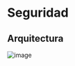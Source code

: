# Seguridad

## Arquitectura

![image](https://github.com/DarKNeSsJuaN25/SeguridadSemana7/assets/40249960/87f576b3-2c8c-4859-8f4c-57a8d951a652)
